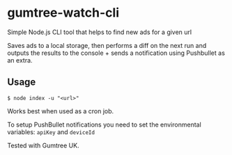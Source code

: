 # gumtree-watch-cli
Simple Node.js CLI tool that helps to find new ads for a given url

Saves ads to a local storage, then performs a diff on the next run and outputs the results to the console + sends a notification using Pushbullet as an extra.

## Usage
```
$ node index -u "<url>"
```
Works best when used as a cron job.

To setup PushBullet notifications you need to set the environmental variables: `apiKey` and `deviceId`


Tested with Gumtree UK.